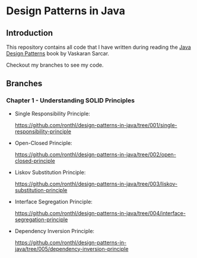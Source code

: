 # Design Patterns in Java
## Introduction
This repository contains all code that I have written during reading
the [Java Design Patterns](https://www.amazon.com/Java-Design-Patterns-Hands-Experience/dp/1484240774)
book by Vaskaran Sarcar.

Checkout my branches to see my code.

## Branches
### Chapter 1 - Understanding SOLID Principles
* Single Responsibility Principle:

  https://github.com/ronthl/design-patterns-in-java/tree/001/single-responsibility-principle
* Open-Closed Principle:

  https://github.com/ronthl/design-patterns-in-java/tree/002/open-closed-principle
* Liskov Substitution Principle:

  https://github.com/ronthl/design-patterns-in-java/tree/003/liskov-substitution-principle
* Interface Segregation Principle:

  https://github.com/ronthl/design-patterns-in-java/tree/004/interface-segregation-principle
* Dependency Inversion Principle:

  https://github.com/ronthl/design-patterns-in-java/tree/005/dependency-inversion-principle